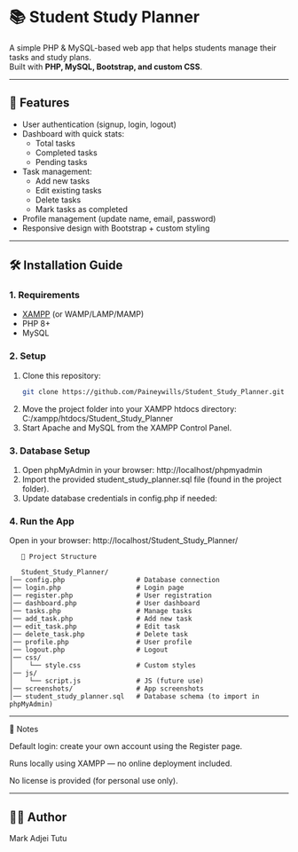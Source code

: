 # 📚 Student Study Planner

A simple PHP & MySQL-based web app that helps students manage their tasks and study plans.  
Built with **PHP, MySQL, Bootstrap, and custom CSS**.

---

## 🚀 Features
- User authentication (signup, login, logout)
- Dashboard with quick stats:
  - Total tasks
  - Completed tasks
  - Pending tasks
- Task management:
  - Add new tasks
  - Edit existing tasks
  - Delete tasks
  - Mark tasks as completed
- Profile management (update name, email, password)
- Responsive design with Bootstrap + custom styling

---

## 🛠️ Installation Guide

### 1. Requirements
- [XAMPP](https://www.apachefriends.org/) (or WAMP/LAMP/MAMP)
- PHP 8+
- MySQL

### 2. Setup
1. Clone this repository:
   ```bash
   git clone https://github.com/Paineywills/Student_Study_Planner.git
2. Move the project folder into your XAMPP htdocs directory:
   C:/xampp/htdocs/Student_Study_Planner
3. Start Apache and MySQL from the XAMPP Control Panel.

### 3. Database Setup
1. Open phpMyAdmin in your browser:
   http://localhost/phpmyadmin
2. Import the provided student_study_planner.sql
 file (found in the project folder).
3. Update database credentials in config.php if needed:

### 4. Run the App
   Open in your browser: http://localhost/Student_Study_Planner/

```   
   📂 Project Structure

   Student_Study_Planner/
│── config.php                  # Database connection
│── login.php                   # Login page
│── register.php                # User registration
│── dashboard.php               # User dashboard
│── tasks.php                   # Manage tasks
│── add_task.php                # Add new task
│── edit_task.php               # Edit task
│── delete_task.php             # Delete task
│── profile.php                 # User profile
│── logout.php                  # Logout
│── css/
│    └── style.css              # Custom styles
│── js/
│    └── script.js              # JS (future use)
│── screenshots/                # App screenshots
│── student_study_planner.sql   # Database schema (to import in phpMyAdmin)
```
----

📌 Notes

Default login: create your own account using the Register page.

Runs locally using XAMPP — no online deployment included.

No license is provided (for personal use only).

----

## 👨‍💻 Author

Mark Adjei Tutu
